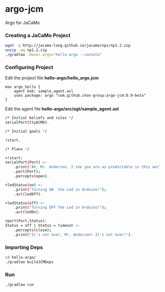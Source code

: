 # argo-jcm
Argo for JaCaMo

### Creating a JaCaMo Project
```sh
wget -q http://jacamo-lang.github.io/jacamo/nps/np1.2.zip
unzip -qq np1.2.zip 
./gradlew -Dexec.args="hello-argo --console"  
```

### Configuring Project
Edit  the project file __hello-argo/hello_argo.jcm__
```
mas argo_hello {
    agent bob: sample_agent.asl
    uses package: argo "com.github.chon-group:argo-jcm:0.9-beta"
}
```

Edit the agent file __hello-argo/src/agt/sample_agent.asl__
```sh
/* Initial beliefs and rules */
serialPort(ttyACM0).

/* Initial goals */

!start.

/* Plans */

+!start:
serialPort(Port) <- 
	.print("Ah, Mr. Anderson, I see you are as predictable in this world as you are in the other.");
	.port(Port);
	.percepts(open).

+ledStatus(on) <-
	.print("Turning ON  the Led in Arduino!");
	.act(ledOff).

+ledStatus(off) <-
	.print("Turning OFF the Led in Arduino!");
	.act(ledOn).

+port(Port,Status):
Status = off | Status = timeout <-
	.percepts(close);
	.print("It's not over, Mr. Anderson! It's not over!").
```

### Importing Deps
```sh
cd hello-argo/
./gradlew buildJCMDeps
``` 

### Run
```sh
./gradlew run
```
